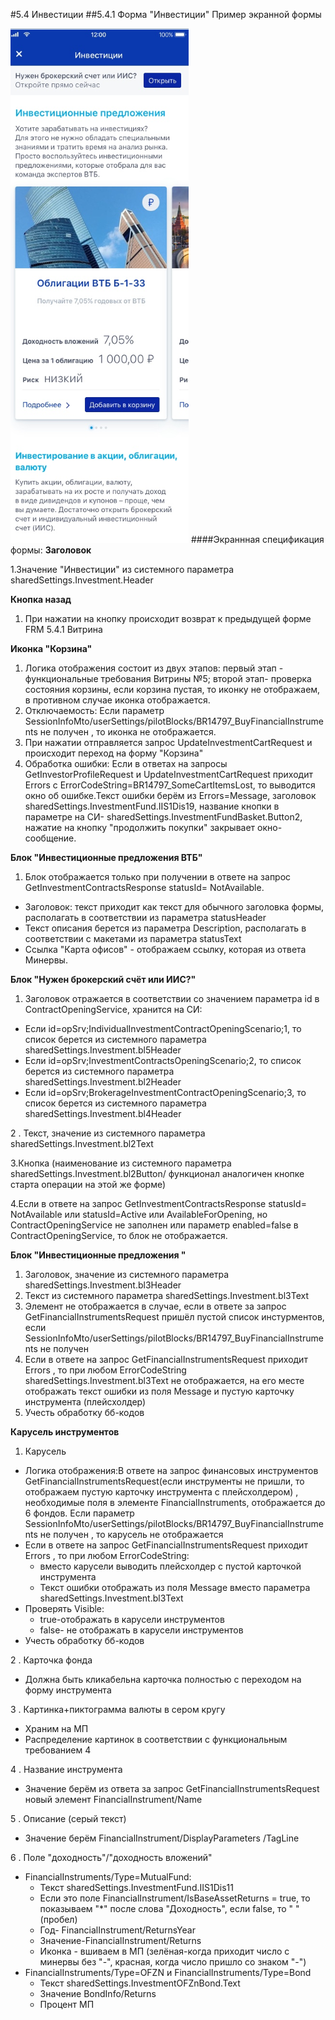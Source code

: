 #5.4 Инвестиции
##5.4.1 Форма "Инвестиции"
Пример экранной формы

![](Investment.png)
####Экраннная спецификация формы:
**Заголовок**

1.Значение "Инвестиции" из системного параметра sharedSettings.Investment.Header

**Кнопка назад**
1. При нажатии на кнопку происходит возврат к предыдущей форме FRM 5.4.1 Витрина

**Иконка "Корзина"**
1. Логика отображения состоит из двух этапов: первый этап - функциональные требования Витрины №5;
второй этап- проверка состояния корзины, если корзина пустая, то иконку не отображаем, в противном случае иконка отображается.
2. Отключаемость: Если параметр SessionInfoMto/userSettings/pilotBlocks/BR14797_BuyFinancialInstruments  не получен , то иконка  не отображается.
3. При нажатии отправляется запрос UpdateInvestmentCartRequest и происходит переход на форму "Корзина"
4. Обработка ошибки: Если в ответах на запросы  GetInvestorProfileRequest и UpdateInvestmentCartRequest приходит  Errors c ErrorCodeString=BR14797_SomeCartItemsLost, то выводится окно об ошибке.Текст ошибки берём из  Errors=Message, заголовок sharedSettings.InvestmentFund.IIS1Dis19, название кнопки в параметре на СИ- sharedSettings.InvestmentFundBasket.Button2,  нажатие на кнопку "продолжить покупки" закрывает окно-сообщение.

 **Блок "Инвестиционные предложения ВТБ"**
 1. Блок отображается только при получении в ответе на запрос GetInvestmentContractsResponse statusId= NotAvailable.

* Заголовок: текст приходит как текст для обычного заголовка формы, располагать в соответствии из параметра statusHeader
* Текст описания берется из параметра Description, располагать в соответствии с макетами из параметра statusText
* Ссылка "Карта офисов" - отображаем ссылку, которая из ответа Минервы.

 **Блок "Нужен брокерский счёт или ИИС?"**
1. Заголовок отражается в соответствии со значением параметра id в ContractOpeningService, хранится на СИ:
* Если id=opSrv;IndividualInvestmentContractOpeningScenario;1, то список берется из системного параметра sharedSettings.Investment.bl5Header
* Если id=opSrv;InvestmentContractsOpeningScenario;2,  то список берется из системного параметра sharedSettings.Investment.bl2Header
* Если id=opSrv;BrokerageInvestmentContractOpeningScenario;3,  то список берется из системного параметра sharedSettings.Investment.bl4Header

2 . Текст, значение из системного параметра sharedSettings.Investment.bl2Text

3.Кнопка (наименование из системного параметра sharedSettings.Investment.bl2Button/ функционал аналогичен кнопке старта операции на этой же форме)

4.Если в  ответе на запрос GetInvestmentContractsResponse statusId= NotAvailable или statusId=Active или AvailableForOpening, но ContractOpeningService не заполнен или параметр enabled=false в ContractOpeningService, то блок не отображается.

**Блок "Инвестиционные предложения "**

1. Заголовок, значение из системного параметра sharedSettings.Investment.bl3Header
2. Текст из системного параметра sharedSettings.Investment.bl3Text
3. Элемент не отображается в случае, если в ответе за запрос GetFinancialInstrumentsRequest пришёл пустой список инстурментов, если  SessionInfoMto/userSettings/pilotBlocks/BR14797_BuyFinancialInstruments  не получен
4. Если в ответе на запрос  GetFinancialInstrumentsRequest приходит  Errors , то при любом ErrorCodeString  sharedSettings.Investment.bl3Text не отображается, на его месте отображать текст ошибки из поля Message и пустую карточку инструмента (плейсхолдер)
5. Учесть обработку бб-кодов

**Карусель инструментов**
1. Карусель
* Логика отображения:В ответе на запрос финансовых инструментов GetFinancialInstrumentsRequest(если инструменты не пришли, то отображаем пустую карточку инструмента с плейсхолдером) , необходимые поля в элементе FinancialInstruments, отображается до 6 фондов. Если параметр SessionInfoMto/userSettings/pilotBlocks/BR14797_BuyFinancialInstruments  не получен , то карусель не отображается
* Если в ответе на запрос  GetFinancialInstrumentsRequest приходит  Errors , то при любом ErrorCodeString:
  * вместо карусели выводить плейсхолдер с пустой карточкой инструмента
  * Текст ошибки отображать из поля Message вместо параметра sharedSettings.Investment.bl3Text
* Проверять Visible:
  * true-отображать в карусели инструментов
  * false- не отображать в карусели инструментов
 * Учесть обработку бб-кодов

2 . Карточка фонда
* Должна быть кликабельна карточка полностью с переходом на форму инструмента

3 . Картинка+пиктограмма валюты в сером кругу
* Храним на МП
* Распределение картинок в соответствии с функциональным требованием 4

4 . Название инструмента
* Значение берём из ответа за запрос GetFinancialInstrumentsRequest новый элемент FinancialInstrument/Name

5 . Описание (серый текст)
* Значение берём FinancialInstrument/DisplayParameters /TagLine

6 . Поле "доходность"/"доходность вложений"
* FinancialInstruments/Type=MutualFund:
  *  Текст sharedSettings.InvestmentFund.IIS1Dis11
  * Если это поле FinancialInstrument/IsBaseAssetReturns = true, то показываем "*" после слова "Доходность", если false, то " "(пробел)
  * Год- FinancialInstrument/ReturnsYear
  * Значение-FinancialInstrument/Returns
  * Иконка - вшиваем в МП (зелёная-когда приходит число с минервы без "-", красная, когда число пришло со знаком "-")
* FinancialInstruments/Type=OFZN и FinancialInstruments/Type=Bond
  * Текст sharedSettings.InvestmentOFZnBond.Text
  * Значение BondInfo/Returns
  * Процент МП